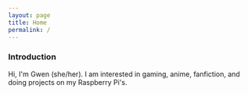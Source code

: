 ```yaml
---
layout: page
title: Home
permalink: /
---
```


### Introduction

Hi, I'm Gwen (she/her). I am interested in gaming, anime, fanfiction, and doing projects on my Raspberry Pi's.